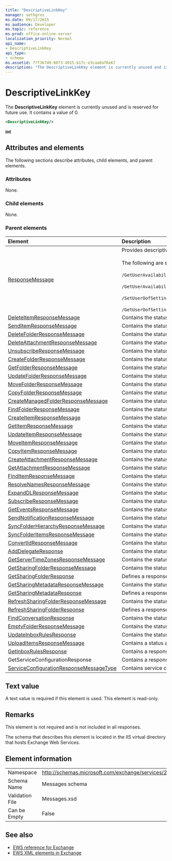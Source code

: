 ```yaml
---
title: "DescriptiveLinkKey"
manager: sethgros
ms.date: 09/17/2015
ms.audience: Developer
ms.topic: reference
ms.prod: office-online-server
localization_priority: Normal
api_name:
- DescriptiveLinkKey
api_type:
- schema
ms.assetid: f7f36749-00f3-4915-b17c-e3caa0af6e67
description: "The DescriptiveLinkKey element is currently unused and is reserved for future use. It contains a value of 0."
---
```


# DescriptiveLinkKey

The **DescriptiveLinkKey** element is currently unused and is reserved for future use. It contains a value of 0. 
  
```XML
<DescriptiveLinkKey/>
```

 **int**
## Attributes and elements

The following sections describe attributes, child elements, and parent elements.
  
### Attributes

None.
  
### Child elements

None.
  
### Parent elements

|**Element**|**Description**|
|:-----|:-----|
|[ResponseMessage](responsemessage.md) <br/> | Provides descriptive information about the response status.  <br/><br/>The following are some possible XPath expressions to this element:<br/><br/>  `/GetUserAvailabilityResponse/FreeBusyResponseArray/FreeBusyResponse/ResponseMessage` <br/><br/>`/GetUserAvailabilityResponse/SuggestionsResponse/ResponseMessage` <br/><br/>`/SetUserOofSettingsResponse/ResponseMessage` <br/><br/>`/GetUserOofSettingsResponse/ResponseMessage` <br/> |
|[DeleteItemResponseMessage](deleteitemresponsemessage.md) <br/> |Contains the status and result of a single **DeleteItem** request.  <br/> |
|[SendItemResponseMessage](senditemresponsemessage.md) <br/> |Contains the status and result of a single **SendItem** request.  <br/> |
|[DeleteFolderResponseMessage](deletefolderresponsemessage.md) <br/> |Contains the status and result of a single **DeleteFolder** request.  <br/> |
|[DeleteAttachmentResponseMessage](deleteattachmentresponsemessage.md) <br/> |Contains the status and result of a single **DeleteAttachment** request.  <br/> |
|[UnsubscribeResponseMessage](unsubscriberesponsemessage.md) <br/> |Contains the status and result of a single **Unsubscribe** request.  <br/> |
|[CreateFolderResponseMessage](createfolderresponsemessage.md) <br/> |Contains the status and result of a single **CreateFolder** request.  <br/> |
|[GetFolderResponseMessage](getfolderresponsemessage.md) <br/> |Contains the status and result of a single **GetFolder** request.  <br/> |
|[UpdateFolderResponseMessage](updatefolderresponsemessage.md) <br/> |Contains the status and result of a single **UpdateFolder** request.  <br/> |
|[MoveFolderResponseMessage](movefolderresponsemessage.md) <br/> |Contains the status and result of a single **MoveFolder** request.  <br/> |
|[CopyFolderResponseMessage](copyfolderresponsemessage.md) <br/> |Contains the status and result of a single **CopyFolder** request.  <br/> |
|[CreateManagedFolderResponseMessage](createmanagedfolderresponsemessage.md) <br/> |Contains the status and result of a single **CreateManagedFolder** request.  <br/> |
|[FindFolderResponseMessage](findfolderresponsemessage.md) <br/> |Contains the status and result of a single **FindFolder** request.  <br/> |
|[CreateItemResponseMessage](createitemresponsemessage.md) <br/> |Contains the status and result of a single **CreateItem** request.  <br/> |
|[GetItemResponseMessage](getitemresponsemessage.md) <br/> |Contains the status and result of a single **GetItem** request.  <br/> |
|[UpdateItemResponseMessage](updateitemresponsemessage.md) <br/> |Contains the status and result of a single **UpdateItem** request.  <br/> |
|[MoveItemResponseMessage](moveitemresponsemessage.md) <br/> |Contains the status and result of a single **MoveItem** request.  <br/> |
|[CopyItemResponseMessage](copyitemresponsemessage.md) <br/> |Contains the status and result of a single **CopyItem** request.  <br/> |
|[CreateAttachmentResponseMessage](createattachmentresponsemessage.md) <br/> |Contains the status and result of a single **CreateAttachment** request.  <br/> |
|[GetAttachmentResponseMessage](getattachmentresponsemessage.md) <br/> |Contains the status and result of a single **GetAttachment** request.  <br/> |
|[FindItemResponseMessage](finditemresponsemessage.md) <br/> |Contains the status and result of a single **FindItem** request.  <br/> |
|[ResolveNamesResponseMessage](resolvenamesresponsemessage.md) <br/> |Contains the status and result of a **ResolveNames** request.  <br/> |
|[ExpandDLResponseMessage](expanddlresponsemessage.md) <br/> |Contains the status and result of a single **ExpandDL** request.  <br/> |
|[SubscribeResponseMessage](subscriberesponsemessage.md) <br/> |Contains the status and result of a single **Subscribe** request.  <br/> |
|[GetEventsResponseMessage](geteventsresponsemessage.md) <br/> |Contains the status and result of a single **GetEvents** request.  <br/> |
|[SendNotificationResponseMessage](sendnotificationresponsemessage.md) <br/> |Contains the status and result of a single **SendNotification** request.  <br/> |
|[SyncFolderHierarchyResponseMessage](syncfolderhierarchyresponsemessage.md) <br/> |Contains the status and result of a **SyncFolderHierarchy** request.  <br/> |
|[SyncFolderItemsResponseMessage](syncfolderitemsresponsemessage.md) <br/> |Contains the status and result of a **SyncFolderItems** request.  <br/> |
|[ConvertIdResponseMessage](convertidresponsemessage.md) <br/> |Contains the status and result of a **ConvertId** request.  <br/> |
|[AddDelegateResponse](adddelegateresponse.md) <br/> |Contains the status and result of an **AddDelegate** request.  <br/> |
|[GetServerTimeZonesResponseMessage](getservertimezonesresponsemessage.md) <br/> |Contains the status and result of a **GetServerTimeZones** request.  <br/> |
|[GetSharingFolderResponseMessage](getsharingfolderresponsemessage.md) <br/> |Contains the status and result of a **GetSharingFolder** request.  <br/> |
|[GetSharingFolderResponse](getsharingfolderresponse.md) <br/> |Defines a response to a **GetSharingFolder** request.  <br/> |
|[GetSharingMetadataResponseMessage](getsharingmetadataresponsemessage.md) <br/> |Contains the status and result of a **GetSharingMetadata** request.  <br/> |
|[GetSharingMetadataResponse](getsharingmetadataresponse.md) <br/> |Defines a response to a **GetSharingMetadata** request.  <br/> |
|[RefreshSharingFolderResponseMessage](refreshsharingfolderresponsemessage.md) <br/> |Contains the status and result of a **RefreshSharingFolder** request.  <br/> |
|[RefreshSharingFolderResponse](refreshsharingfolderresponse.md) <br/> |Defines a response to a **RefreshSharingFolder** request.  <br/> |
|[FindConversationResponse](findconversationresponse.md) <br/> |Contains the status and results of a **FindConversation** response.  <br/> |
|[EmptyFolderResponseMessage](emptyfolderresponsemessage.md) <br/> |Contains the status and result of a single **EmptyFolder** request.  <br/> |
|[UpdateInboxRulesResponse](updateinboxrulesresponse.md) <br/> |Contains the status and result of an **UpdateInboxRules** request.  <br/> |
|[UploadItemsResponseMessage](uploaditemsresponsemessage.md) <br/> |Contains a status and result of an **UploadItemsResponse** request.  <br/> |
|[GetInboxRulesResponse](getinboxrulesresponse.md) <br/> |Contains a response to a **GetInboxRules** request.  <br/> |
|GetServiceConfigurationResponse  <br/> |Contains a response to a **GetServiceConfiguration** request.  <br/> |
|[ServiceConfigurationResponseMessageType](serviceconfigurationresponsemessagetype.md) <br/> |Contains service configuration settings.  <br/> |
   
## Text value

A text value is required if this element is used. This element is read-only.
  
## Remarks

This element is not required and is not included in all responses.
  
The schema that describes this element is located in the IIS virtual directory that hosts Exchange Web Services.
  
## Element information

|||
|:-----|:-----|
|Namespace  <br/> |http://schemas.microsoft.com/exchange/services/2006/messages  <br/> |
|Schema Name  <br/> |Messages schema  <br/> |
|Validation File  <br/> |Messages.xsd  <br/> |
|Can be Empty  <br/> |False  <br/> |
   
## See also

- [EWS reference for Exchange](ews-reference-for-exchange.md) 
- [EWS XML elements in Exchange](ews-xml-elements-in-exchange.md)

